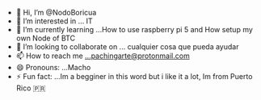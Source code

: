 - 👋 Hi, I’m @NodoBoricua
- 👀 I’m interested in ... IT
- 🌱 I’m currently learning ...How to use raspberry pi 5 and How setup my own Node of BTC
- 💞️ I’m looking to collaborate on ... cualquier cosa que pueda ayudar
- 📫 How to reach me ...pachingarte@protonmail.com
- 😄 Pronouns: ...Macho
- ⚡ Fun fact: ...Im a begginer in this word but i like it a lot, Im from Puerto Rico 🇵🇷

<!---
NodoBoricua/NodoBoricua is a ✨ special ✨ repository because its `README.md` (this file) appears on your GitHub profile.
You can click the Preview link to take a look at your changes.
--->

